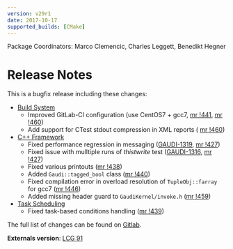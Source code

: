 ```yaml
---
version: v29r1
date: 2017-10-17
supported_builds: [CMake]
---
```

Package Coordinators: Marco Clemencic, Charles Leggett, Benedikt Hegner

# Release Notes

This is a bugfix release including these changes:

* [Build System](https://gitlab.cern.ch/gaudi/Gaudi/merge_requests?label_name%5B%5D=build+system&milestone_title=v29r1&scope=all&state=merged)
  * Improved GitLab-CI configuration (use CentOS7 + gcc7, [mr !441](https://gitlab.cern.ch/gaudi/Gaudi/merge_requests/441), [mr !460](https://gitlab.cern.ch/gaudi/Gaudi/merge_requests/460))
  * Add support for CTest stdout compression in XML reports ( [mr !460](https://gitlab.cern.ch/gaudi/Gaudi/merge_requests/460))
* [C++ Framework](https://gitlab.cern.ch/gaudi/Gaudi/merge_requests?label_name%5B%5D=C%2B%2B+framework&milestone_title=v29r1&scope=all&state=merged)
  * Fixed performance regression in messaging ([GAUDI-1319](https://its.cern.ch/jira/projects/GAUDI/issues/GAUDI-1319), [mr !427](https://gitlab.cern.ch/gaudi/Gaudi/merge_requests/427))
  * Fixed issue with mulltiple runs of *thistwrite* test ([GAUDI-1316](https://its.cern.ch/jira/projects/GAUDI/issues/GAUDI-1316), [mr !427](https://gitlab.cern.ch/gaudi/Gaudi/merge_requests/427))
  * Fixed various printouts ([mr !438](https://gitlab.cern.ch/gaudi/Gaudi/merge_requests/438))
  * Added `Gaudi::tagged_bool` class ([mr !440](https://gitlab.cern.ch/gaudi/Gaudi/merge_requests/440))
  * Fixed compilation error in overload resolution of `TupleObj::farray` for gcc7 ([mr !446](https://gitlab.cern.ch/gaudi/Gaudi/merge_requests/446))
  * Added missing header guard to `GaudiKernel/invoke.h` ([mr !459](https://gitlab.cern.ch/gaudi/Gaudi/merge_requests/459))
* [Task Scheduling](https://gitlab.cern.ch/gaudi/Gaudi/merge_requests?label_name%5B%5D=task+scheduling&milestone_title=v29r1&scope=all&state=merged)
  * Fixed task-based conditions handling ([mr !439](https://gitlab.cern.ch/gaudi/Gaudi/merge_requests/439))

The full list of changes can be found on [Gitlab](https://gitlab.cern.ch/gaudi/Gaudi/merge_requests?milestone_title=v29r1&scope=all&state=merged).

**Externals version**: [LCG 91](http://lcgsoft.web.cern.ch/lcgsoft/release/91/)
